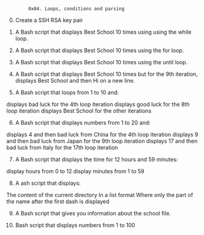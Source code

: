 			0x04. Loops, conditions and parsing

0. Create a SSH RSA key pair

1. A Bash script that displays Best School 10 times using using the while loop. 

2. A Bash script that displays Best School 10 times using the for loop.

3. A Bash script that displays Best School 10 times using the until loop.

4. A Bash script that displays Best School 10 times  but for the 9th iteration, displays Best School and then Hi on a new line.

5. A Bash script that loops from 1 to 10 and:

displays bad luck for the 4th loop iteration
displays good luck for the 8th loop iteration
displays Best School for the other iterations

6. A Bash script that displays numbers from 1 to 20 and:

displays 4 and then bad luck from China for the 4th loop iteration
displays 9 and then bad luck from Japan for the 9th loop iteration
displays 17 and then bad luck from Italy for the 17th loop iteration

7. A Bash script that displays the time for 12 hours and 59 minutes:

display hours from 0 to 12
display minutes from 1 to 59

8. A ash script that displays:

The content of the current directory
In a list format
Where only the part of the name after the first dash is displayed 

9. A Bash script that gives you information about the school file.

10. Bash script that displays numbers from 1 to 100

